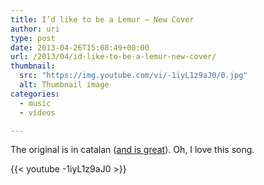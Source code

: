 ```yaml
---
title: I’d like to be a Lemur – New Cover
author: uri
type: post
date: 2013-04-26T15:08:49+00:00
url: /2013/04/id-like-to-be-a-lemur-new-cover/
thumbnail:
  src: "https://img.youtube.com/vi/-1iyL1z9aJ0/0.jpg"
  alt: Thumbnail image
categories:
  - music
  - vídeos

---
```

The original is in catalan ([and is great][1]). Oh, I love this song.

{{< youtube -1iyL1z9aJ0 >}}</iframe>

 [1]: https://www.youtube.com/watch?v=HwBc3f0adUw